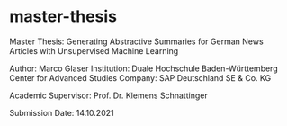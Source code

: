 # master-thesis
Master Thesis: Generating Abstractive Summaries for German News Articles with Unsupervised Machine Learning

Author: Marco Glaser
Institution: Duale Hochschule Baden-Württemberg Center for Advanced Studies
Company: SAP Deutschland SE & Co. KG

Academic Supervisor: Prof. Dr. Klemens Schnattinger

Submission Date: 14.10.2021
